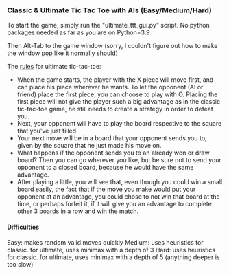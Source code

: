 <h3>Classic & Ultimate Tic Tac Toe with AIs (Easy/Medium/Hard)</h3>


To start the game, simply run the "ultimate_ttt_gui.py" script. No python packages needed as far as you are on Python=3.9 

Then Alt-Tab to the game window (sorry, I couldn't figure out how to make the window pop like it normally should)


The [rules]([url](https://store.steampowered.com/app/360870/Ultimate_TicTacToe/)) for ultimate tic-tac-toe:

- When the game starts, the player with the X piece will move first, and can place his piece wherever he wants. To let the opponent (AI or friend) place the first piece, you can choose to play with O. Placing the first piece will not give the player such a big advantage as in the classic tic-tac-toe game, he still needs to create a strategy in order to defeat you.
- Next, your opponent will have to play the board respective to the square that you've just filled.
- Your next move will be in a board that your opponent sends you to, given by the square that he just made his move on.
- What happens if the opponent sends you to an already won or draw board? Then you can go wherever you like, but be sure not to send your opponent to a closed board, because he would have the same advantage.
- After playing a little, you will see that, even though you could win a small board easily, the fact that if the move you make would put your opponent at an advantage, you could chose to not win that board at the time, or perhaps forfeit it, if it will give you an advantage to complete other 3 boards in a row and win the match.


<h4>Difficulties</h4>
Easy: makes random valid moves quickly
Medium: uses heuristics for classic. for ultimate, uses minimax with a depth of 3
Hard: uses heuristics for classic. for ultimate, uses minimax with a depth of 5 (anything deeper is too slow)
